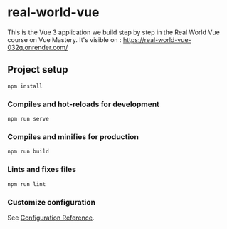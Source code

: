 # real-world-vue

This is the Vue 3 application we build step by step in the Real World Vue course on Vue Mastery. It's visible on : https://real-world-vue-032q.onrender.com/

## Project setup
```
npm install
```

### Compiles and hot-reloads for development
```
npm run serve
```

### Compiles and minifies for production
```
npm run build
```

### Lints and fixes files
```
npm run lint
```

### Customize configuration
See [Configuration Reference](https://cli.vuejs.org/config/).
